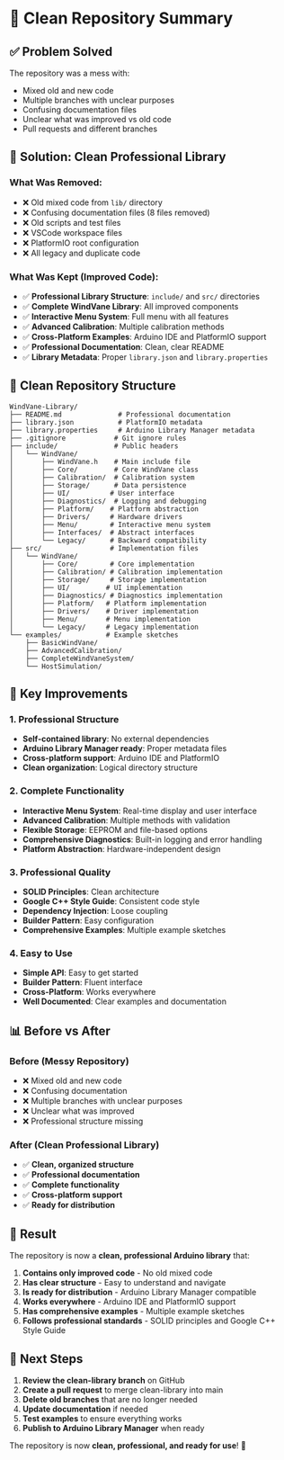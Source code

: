 # 🧹 Clean Repository Summary

## ✅ **Problem Solved**

The repository was a mess with:
- Mixed old and new code
- Multiple branches with unclear purposes
- Confusing documentation files
- Unclear what was improved vs old code
- Pull requests and different branches

## 🎯 **Solution: Clean Professional Library**

### **What Was Removed:**
- ❌ Old mixed code from `lib/` directory
- ❌ Confusing documentation files (8 files removed)
- ❌ Old scripts and test files
- ❌ VSCode workspace files
- ❌ PlatformIO root configuration
- ❌ All legacy and duplicate code

### **What Was Kept (Improved Code):**
- ✅ **Professional Library Structure**: `include/` and `src/` directories
- ✅ **Complete WindVane Library**: All improved components
- ✅ **Interactive Menu System**: Full menu with all features
- ✅ **Advanced Calibration**: Multiple calibration methods
- ✅ **Cross-Platform Examples**: Arduino IDE and PlatformIO support
- ✅ **Professional Documentation**: Clean, clear README
- ✅ **Library Metadata**: Proper `library.json` and `library.properties`

## 📁 **Clean Repository Structure**

```
WindVane-Library/
├── README.md              # Professional documentation
├── library.json           # PlatformIO metadata
├── library.properties     # Arduino Library Manager metadata
├── .gitignore            # Git ignore rules
├── include/              # Public headers
│   └── WindVane/
│       ├── WindVane.h    # Main include file
│       ├── Core/         # Core WindVane class
│       ├── Calibration/  # Calibration system
│       ├── Storage/      # Data persistence
│       ├── UI/          # User interface
│       ├── Diagnostics/  # Logging and debugging
│       ├── Platform/    # Platform abstraction
│       ├── Drivers/     # Hardware drivers
│       ├── Menu/        # Interactive menu system
│       ├── Interfaces/  # Abstract interfaces
│       └── Legacy/      # Backward compatibility
├── src/                 # Implementation files
│   └── WindVane/
│       ├── Core/        # Core implementation
│       ├── Calibration/ # Calibration implementation
│       ├── Storage/     # Storage implementation
│       ├── UI/         # UI implementation
│       ├── Diagnostics/ # Diagnostics implementation
│       ├── Platform/   # Platform implementation
│       ├── Drivers/    # Driver implementation
│       ├── Menu/       # Menu implementation
│       └── Legacy/     # Legacy implementation
└── examples/           # Example sketches
    ├── BasicWindVane/
    ├── AdvancedCalibration/
    ├── CompleteWindVaneSystem/
    └── HostSimulation/
```

## 🚀 **Key Improvements**

### **1. Professional Structure**
- **Self-contained library**: No external dependencies
- **Arduino Library Manager ready**: Proper metadata files
- **Cross-platform support**: Arduino IDE and PlatformIO
- **Clean organization**: Logical directory structure

### **2. Complete Functionality**
- **Interactive Menu System**: Real-time display and user interface
- **Advanced Calibration**: Multiple methods with validation
- **Flexible Storage**: EEPROM and file-based options
- **Comprehensive Diagnostics**: Built-in logging and error handling
- **Platform Abstraction**: Hardware-independent design

### **3. Professional Quality**
- **SOLID Principles**: Clean architecture
- **Google C++ Style Guide**: Consistent code style
- **Dependency Injection**: Loose coupling
- **Builder Pattern**: Easy configuration
- **Comprehensive Examples**: Multiple example sketches

### **4. Easy to Use**
- **Simple API**: Easy to get started
- **Builder Pattern**: Fluent interface
- **Cross-Platform**: Works everywhere
- **Well Documented**: Clear examples and documentation

## 📊 **Before vs After**

### **Before (Messy Repository)**
- ❌ Mixed old and new code
- ❌ Confusing documentation
- ❌ Multiple branches with unclear purposes
- ❌ Unclear what was improved
- ❌ Professional structure missing

### **After (Clean Professional Library)**
- ✅ **Clean, organized structure**
- ✅ **Professional documentation**
- ✅ **Complete functionality**
- ✅ **Cross-platform support**
- ✅ **Ready for distribution**

## 🎉 **Result**

The repository is now a **clean, professional Arduino library** that:

1. **Contains only improved code** - No old mixed code
2. **Has clear structure** - Easy to understand and navigate
3. **Is ready for distribution** - Arduino Library Manager compatible
4. **Works everywhere** - Arduino IDE and PlatformIO support
5. **Has comprehensive examples** - Multiple example sketches
6. **Follows professional standards** - SOLID principles and Google C++ Style Guide

## 🔄 **Next Steps**

1. **Review the clean-library branch** on GitHub
2. **Create a pull request** to merge clean-library into main
3. **Delete old branches** that are no longer needed
4. **Update documentation** if needed
5. **Test examples** to ensure everything works
6. **Publish to Arduino Library Manager** when ready

The repository is now **clean, professional, and ready for use**! 🚀